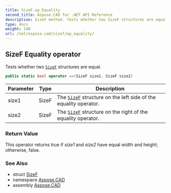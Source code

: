 ```yaml
---
title: SizeF.op_Equality
second_title: Aspose.CAD for .NET API Reference
description: SizeF method. Tests whether two SizeF structures are equal
type: docs
weight: 140
url: /net/aspose.cad/sizef/op_equality/
---
```

## SizeF Equality operator

Tests whether two [`SizeF`](../) structures are equal.

```csharp
public static bool operator ==(SizeF size1, SizeF size2)
```

| Parameter | Type | Description |
| --- | --- | --- |
| size1 | SizeF | The [`SizeF`](../) structure on the left side of the equality operator. |
| size2 | SizeF | The [`SizeF`](../) structure on the right of the equality operator. |

### Return Value

This operator returns true if *size1* and *size2* have equal width and height; otherwise, false.

### See Also

* struct [SizeF](../)
* namespace [Aspose.CAD](../../sizef/)
* assembly [Aspose.CAD](../../../)


